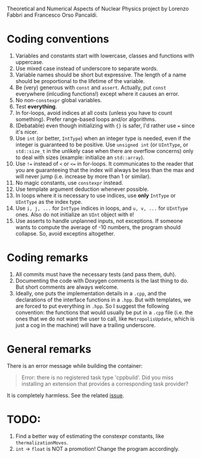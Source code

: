 Theoretical and Numerical Aspects of Nuclear Physics project by Lorenzo Fabbri and Francesco Orso Pancaldi.

# Coding conventions

1. Variables and constants start with lowercase, classes and functions with uppercase.
2. Use mixed case instead of underscore to separate words.
3. Variable names should be short but expressive. The length of a name should be proportional to the lifetime of the variable.
4. Be (very) generous with `const` and `assert`. Actually, put `const` everywhere (inlcuding functions!) except where it causes an error.
5. No non-`constexpr` global variables.
6. Test **everything**.
7. In for-loops, avoid indices at all costs (unless you have to count something). Prefer range-based loops and/or algorithms.
8. (Debatable) even though initializing with `{}` is safer, I'd rather use `=` since it's nicer.
9. Use `int` (or better, `IntType`) when an integer type is needed, even if the integer is guaranteed to be positive. Use `unsigned int` (or `UIntType`, or `std::size_t` in the unlikely case when there are overflow concerns) only to deal with sizes (example: initialize an `std::array`).
10. Use `!=` instead of `<` or `<=` in for-loops. It communicates to the reader that you are guaranteeing that the index will always be less than the max and will never jump (i.e. increase by more than 1 or similar).
11. No magic constants, use `constexpr` instead.
12. Use template argument deduction whenever possible.
13. In loops where it is necessary to use indices, use **only** `IntType` or `UIntType` as the index type.
14. Use `i, j, ...` for `IntType` indices in loops, and `u, v, ...` for `UIntType` ones. Also do not initialize an `UInt` object with `0`!
15. Use asserts to handle unplanned inputs, not exceptions. If someone wants to compute the average of -10 numbers, the program should collapse. So, avoid exceptins altogether.

# Coding remarks

1. All commits must have the necessary tests (and pass them, duh).
2. Documenting the code with Doxygen comments is the last thing to do. But short comments are always welcome.
3. Ideally, one puts the implementation details in a `.cpp`, and the declarations of the interface functions in a `.hpp`. But with templates, we are forced to put everything in `.hpp`. So I suggest the following convention: the functions that would usually be put in a `.cpp` file (i.e. the ones that we do not want the user to call, like `MetropolisUpdate`, which is just a cog in the machine) will have a trailing underscore.

# General remarks

There is an error message while building the container:

> Error: there is no registered task type 'cppbuild'. Did you miss installing an extension that provides a corresponding task provider?
 
It is completely harmless.
See the related [issue](https://github.com/microsoft/vscode-cpptools/issues/6450).

# TODO:

1. Find a better way of estimating the constexpr constants, like `thermalizationMoves`.
2. `int` -> `float` is NOT a promotion! Change the program accordingly.